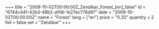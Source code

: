 +++
title = "2009-10-02T00:00:00Z_Zendikar_Forest_[en]_false"
id = "6744c441-42b3-48b2-af06-1e27ec776d97"
date = "2009-10-02T00:00:00Z"
name = "Forest"
lang = ["en"]
price = "0.32"
quantity = 2
foil = false
set = "Zendikar"
+++
